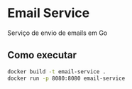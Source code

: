# Email Service
Serviço de envio de emails em Go 

## Como executar
```bash
docker build -t email-service .
docker run -p 8080:8080 email-service
```
